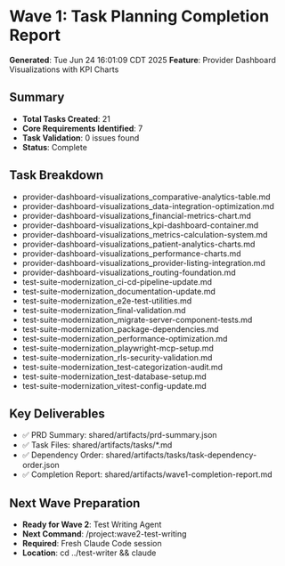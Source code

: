 # Wave 1: Task Planning Completion Report

**Generated**: Tue Jun 24 16:01:09 CDT 2025
**Feature**: Provider Dashboard Visualizations with KPI Charts

## Summary
- **Total Tasks Created**:       21
- **Core Requirements Identified**: 7  
- **Task Validation**: 0 issues found
- **Status**: Complete

## Task Breakdown
- provider-dashboard-visualizations_comparative-analytics-table.md
- provider-dashboard-visualizations_data-integration-optimization.md
- provider-dashboard-visualizations_financial-metrics-chart.md
- provider-dashboard-visualizations_kpi-dashboard-container.md
- provider-dashboard-visualizations_metrics-calculation-system.md
- provider-dashboard-visualizations_patient-analytics-charts.md
- provider-dashboard-visualizations_performance-charts.md
- provider-dashboard-visualizations_provider-listing-integration.md
- provider-dashboard-visualizations_routing-foundation.md
- test-suite-modernization_ci-cd-pipeline-update.md
- test-suite-modernization_documentation-update.md
- test-suite-modernization_e2e-test-utilities.md
- test-suite-modernization_final-validation.md
- test-suite-modernization_migrate-server-component-tests.md
- test-suite-modernization_package-dependencies.md
- test-suite-modernization_performance-optimization.md
- test-suite-modernization_playwright-mcp-setup.md
- test-suite-modernization_rls-security-validation.md
- test-suite-modernization_test-categorization-audit.md
- test-suite-modernization_test-database-setup.md
- test-suite-modernization_vitest-config-update.md

## Key Deliverables
- ✅ PRD Summary: shared/artifacts/prd-summary.json
- ✅ Task Files: shared/artifacts/tasks/*.md  
- ✅ Dependency Order: shared/artifacts/tasks/task-dependency-order.json
- ✅ Completion Report: shared/artifacts/wave1-completion-report.md

## Next Wave Preparation
- **Ready for Wave 2**: Test Writing Agent
- **Next Command**: /project:wave2-test-writing
- **Required**: Fresh Claude Code session
- **Location**: cd ../test-writer && claude
